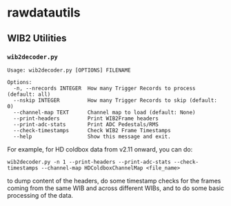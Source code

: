 # rawdatautils

## WIB2	Utilities

### `wib2decoder.py`

```
Usage: wib2decoder.py [OPTIONS] FILENAME

Options:
  -n, --nrecords INTEGER  How many Trigger Records to process (default: all)
  --nskip INTEGER         How many Trigger Records to skip (default: 0)
  --channel-map TEXT      Channel map to load (default: None)
  --print-headers         Print WIB2Frame headers
  --print-adc-stats       Print ADC Pedestals/RMS
  --check-timestamps      Check WIB2 Frame Timestamps
  --help                  Show this message and exit.
```

For example, for HD coldbox data from v2.11 onward, you can do:
```
wib2decoder.py -n 1 --print-headers --print-adc-stats --check-timestamps --channel-map HDColdboxChannelMap <file_name>
```
to dump content of the headers, do some timestamp checks for the frames coming from the same WIB and across different WIBs, and to do some basic processing of the data.
